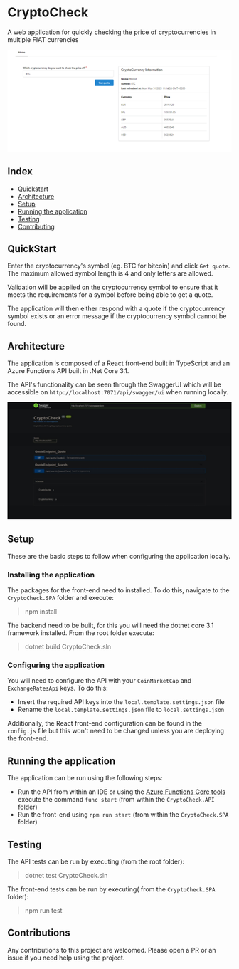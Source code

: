 # CryptoCheck

A web application for quickly checking the price of cryptocurrencies in multiple FIAT currencies

![CryptoCheck Quote](/resources/images/cryptocheck.png)

## Index

- [Quickstart](#quickstart)
- [Architecture](#architecture)
- [Setup](#setup)
- [Running the application](#running-the-application)
- [Testing](#testing)
- [Contributing](#contributing)

## QuickStart

Enter the cryptocurrency's symbol (eg. BTC for bitcoin) and click `Get quote`. The maximum allowed symbol length is 4 and only letters are allowed.

Validation will be applied on the cryptocurrency symbol to ensure that it meets the requirements for a symbol before being able to get a quote.

The application will then either respond with a quote if the cryptocurrency symbol exists or an error message if the cryptocurrency symbol cannot be found.

## Architecture

The application is composed of a React front-end built in TypeScript and an Azure Functions API built in .Net Core 3.1.

The API's functionality can be seen through the SwaggerUI which will be accessible on `http://localhost:7071/api/swagger/ui` when running locally.

![CryptoCheck SwaggerUI](/resources/images/swagger_ui.jpeg)

## Setup

These are the basic steps to follow when configuring the application locally.

### Installing the application

The packages for the front-end need to installed. To do this, navigate to the `CryptoCheck.SPA` folder and execute:

> npm install

The backend need to be built, for this you will need the dotnet core 3.1 framework installed. From the root folder execute:

> dotnet build CryptoCheck.sln

### Configuring the application

You will need to configure the API with your `CoinMarketCap` and `ExchangeRatesApi` keys. To do this:

- Insert the required API keys into the `local.template.settings.json` file
- Rename the `local.template.settings.json` file to `local.settings.json`

Additionally, the React front-end configuration can be found in the `config.js` file but this won't need to be changed unless you are deploying the front-end.

## Running the application

The application can be run using the following steps:

- Run the API from within an IDE or using the [Azure Functions Core tools](https://github.com/Azure/azure-functions-core-tools) execute the command `func start` (from within the `CryptoCheck.API` folder)
- Run the front-end using `npm run start` (from within the `CryptoCheck.SPA` folder)

## Testing

The API tests can be run by executing (from the root folder):

> dotnet test CryptoCheck.sln

The front-end tests can be run by executing( from the `CryptoCheck.SPA` folder):

> npm run test

## Contributions

Any contributions to this project are welcomed. Please open a PR or an issue if you need help using the project.
